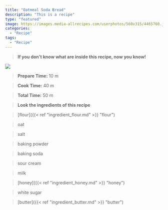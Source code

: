```yaml
---
title: "Oatmeal Soda Bread"
description: "This is a recipe"
type: "featured"
image: https://images.media-allrecipes.com/userphotos/560x315/4465760.jpg
categories: 
  - "Recipe"
tags: 
  - "Recipe"
---
```



>**If you don't know what are inside this recipe, now you know!**

![](../images/Recipes-Banner.jpg)
> **Prepare Time:** 10 m


> **Cook Time:** 40 m


> **Total Time:** 50 m

> **Look the ingredients of this recipe**

> [flour]({{< ref "ingredient_flour.md" >}} "flour")

> oat

> salt

> baking powder

> baking soda

> sour cream

> milk

> [honey]({{< ref "ingredient_honey.md" >}} "honey")

> white sugar

> [butter]({{< ref "ingredient_butter.md" >}} "butter")

